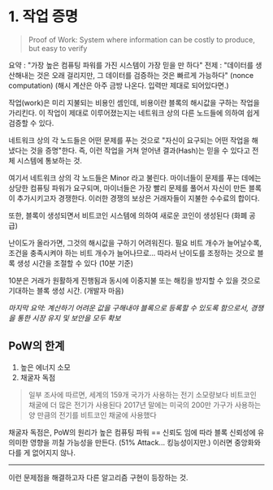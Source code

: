 # 1. 작업 증명

> Proof of Work: System where information can be costly to produce, but easy to verify

요약 : "가장 높은 컴퓨팅 파워를 가진 시스템이 가장 믿을 만 하다"
전제 : "데이터를 생산해내는 것은 오래 걸리지만, 그 데이터를 검증하는 것은 빠르게 가능하다" (nonce computation)
(해시 계산은 아주 금방 나온다. 입력만 제대로 되어있다면.)

작업(work)은 미리 지불되는 비용인 셈인데, 비용이란 블록의 해시값을 구하는 작업을 가리킨다.
이 작업이 제대로 이루어졌는지는 네트워크 상의 다른 노드들에 의하여 쉽게 검증할 수 있다.

네트워크 상의 각 노드들은 어떤 문제를 푸는 것으로 "자신이 요구되는 어떤 작업을 해냈다는 것을 증명"한다.
즉, 이런 작업을 거쳐 얻어낸 결과(Hash)는 믿을 수 있다고 전체 시스템에 통보하는 것.

여기서 네트워크 상의 각 노드들은 Minor 라고 불린다.
마이너들이 문제를 푸는 데에는 상당한 컴퓨팅 파워가 요구되며,
마이너들은 가장 빨리 문제를 풀어서 자신이 만든 블록이 추가시키고자 경쟁한다.
이러한 경쟁의 보상은 거래자들이 지불한 수수료의 합이다.

또한, 블록이 생성되면서 비트코인 시스템에 의하여 새로운 코인이 생성된다 (화폐 공급)

난이도가 올라가면, 그것의 해시값을 구하기 어려워진다.
필요 비트 개수가 늘어날수록, 조건을 충족시켜야 하는 비트 개수가 늘어나므로...
따라서 난이도를 조정하는 것으로 블록 생성 시간을 조절할 수 있다 (10분 기준)

10분은 거래가 원활하게 진행됨과 동시에 이중지불 또는 해킹을 방지할 수 있을 것으로 기대하는 블록 생성 시간.
(개발자 마음)

*마지막 요약: 계산하기 어려운 값을 구해내야 블록으로 등록할 수 있도록 함으로서, 경쟁을 통한 시장 유지 및 보안을 모두 확보*

## PoW의 한계

1. 높은 에너지 소모
2. 채굴자 독점

> 일부 조사에 따르면, 세계의 159개 국가가 사용하는 전기 소모량보다 비트코인 채굴에 더 많은 전기가 사용된다
> 2017년 말에는 미국의 200만 가구가 사용하는 양 만큼의 전기를 비트코인 채굴에 사용했다

채굴자 독점은, PoW의 원리가 높은 컴퓨팅 파워 == 신뢰도 임에 따라
블록 신뢰성에 유의미한 영향을 끼칠 가능성을 만든다. (51% Attack... 킹능성이지만.)
이러면 중앙화와 다를 게 없어지지 않나.

---

이런 문제점을 해결하고자 다른 알고리즘 구현이 등장하는 것.
